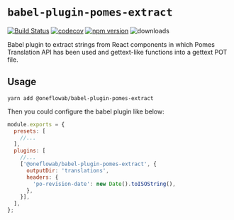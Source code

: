 # `babel-plugin-pomes-extract`
[![Build Status](https://travis-ci.org/Flowsystem/babel-plugin-pomes-extract.svg?branch=master)](https://travis-ci.org/Flowsystem/babel-plugin-pomes-extract)
[![codecov](https://codecov.io/gh/Flowsystem/babel-plugin-pomes-extract/branch/master/graph/badge.svg)](https://codecov.io/gh/Flowsystem/babel-plugin-pomes-extract)
[![npm version](https://badge.fury.io/js/%40oneflowab%2Fbabel-plugin-pomes-extract.svg)](https://www.npmjs.com/package/@oneflowab/babel-plugin-pomes-extract)
![downloads](https://img.shields.io/npm/dm/@oneflowab/babel-plugin-pomes-extract.svg)

Babel plugin to extract strings from React components in which Pomes Translation API has been used and gettext-like functions into a gettext POT file.

## Usage

```
yarn add @oneflowab/babel-plugin-pomes-extract
```

Then you could configure the babel plugin like below:

```javascript
module.exports = {
  presets: [
    //...
  ],
  plugins: [
    //...
    ['@oneflowab/babel-plugin-pomes-extract', {
      outputDir: 'translations',
      headers: {
        'po-revision-date': new Date().toISOString(),
      },
    }],
  ],
};

```
